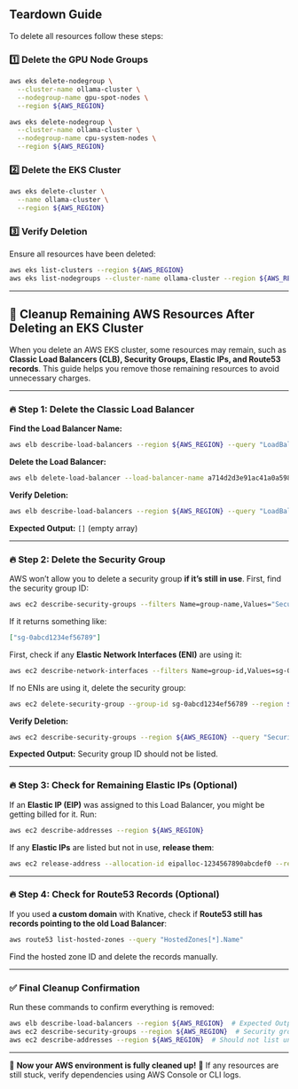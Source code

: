 ## Teardown Guide

To delete all resources follow these steps:

### 1️⃣ Delete the GPU Node Groups

```sh
aws eks delete-nodegroup \
  --cluster-name ollama-cluster \
  --nodegroup-name gpu-spot-nodes \
  --region ${AWS_REGION}
```

```sh
aws eks delete-nodegroup \
  --cluster-name ollama-cluster \
  --nodegroup-name cpu-system-nodes \
  --region ${AWS_REGION}
```

### 2️⃣ Delete the EKS Cluster

```sh
aws eks delete-cluster \
  --name ollama-cluster \
  --region ${AWS_REGION}
```

### 3️⃣ Verify Deletion

Ensure all resources have been deleted:

```sh
aws eks list-clusters --region ${AWS_REGION}
aws eks list-nodegroups --cluster-name ollama-cluster --region ${AWS_REGION}
```

---

## 🚀 Cleanup Remaining AWS Resources After Deleting an EKS Cluster

When you delete an AWS EKS cluster, some resources may remain, such as **Classic Load Balancers (CLB), Security Groups, Elastic IPs, and Route53 records**. This guide helps you remove those remaining resources to avoid unnecessary charges.

---

### 🔥 Step 1: Delete the Classic Load Balancer

**Find the Load Balancer Name:**
```sh
aws elb describe-load-balancers --region ${AWS_REGION} --query "LoadBalancerDescriptions[*].LoadBalancerName"
```

**Delete the Load Balancer:**
```sh
aws elb delete-load-balancer --load-balancer-name a714d2d3e91ac41a0a598c84fb65e4e9 --region ${AWS_REGION}
```

**Verify Deletion:**
```sh
aws elb describe-load-balancers --region ${AWS_REGION} --query "LoadBalancerDescriptions[*].LoadBalancerName"
```
**Expected Output:** `[]` (empty array)

---

### 🔥 Step 2: Delete the Security Group

AWS won’t allow you to delete a security group **if it’s still in use**. First, find the security group ID:
```sh
aws ec2 describe-security-groups --filters Name=group-name,Values="Security group for Kubernetes ELB a714d2d3e91ac41a0a598c84fb65e4e9*" --query "SecurityGroups[*].GroupId" --region ${AWS_REGION}
```

If it returns something like:
```json
["sg-0abcd1234ef56789"]
```
First, check if any **Elastic Network Interfaces (ENI)** are using it:
```sh
aws ec2 describe-network-interfaces --filters Name=group-id,Values=sg-0abcd1234ef56789 --region ${AWS_REGION}
```
If no ENIs are using it, delete the security group:
```sh
aws ec2 delete-security-group --group-id sg-0abcd1234ef56789 --region ${AWS_REGION}
```

**Verify Deletion:**
```sh
aws ec2 describe-security-groups --region ${AWS_REGION} --query "SecurityGroups[*].GroupId"
```
**Expected Output:** Security group ID should not be listed.

---

### 🔥 Step 3: Check for Remaining Elastic IPs (Optional)

If an **Elastic IP (EIP)** was assigned to this Load Balancer, you might be getting billed for it. Run:
```sh
aws ec2 describe-addresses --region ${AWS_REGION}
```
If any **Elastic IPs** are listed but not in use, **release them**:
```sh
aws ec2 release-address --allocation-id eipalloc-1234567890abcdef0 --region ${AWS_REGION}
```

---

### 🔥 Step 4: Check for Route53 Records (Optional)

If you used **a custom domain** with Knative, check if **Route53 still has records pointing to the old Load Balancer**:
```sh
aws route53 list-hosted-zones --query "HostedZones[*].Name"
```
Find the hosted zone ID and delete the records manually.

---

### ✅ Final Cleanup Confirmation

Run these commands to confirm everything is removed:
```sh
aws elb describe-load-balancers --region ${AWS_REGION}  # Expected Output: []
aws ec2 describe-security-groups --region ${AWS_REGION}  # Security group should not be listed
aws ec2 describe-addresses --region ${AWS_REGION}  # Should not list unused Elastic IPs
```

---

🚀 **Now your AWS environment is fully cleaned up!** 🚀 If any resources are still stuck, verify dependencies using AWS Console or CLI logs.

